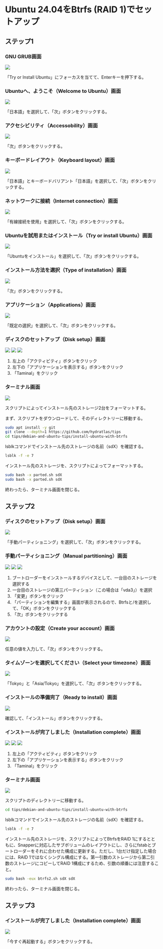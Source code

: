 # Ubuntu 24.04をBtrfs (RAID 1)でセットアップ
## ステップ1
### GNU GRUB画面
![](desktop/001_grub.png)

「Try or Install Ubuntu」にフォーカスを当てて、Enterキーを押下する。

### Ubuntuへ、ようこそ（Welcome to Ubuntu）画面
![](desktop/002_welcome_to_ubuntu.png)

「日本語」を選択して、「次」ボタンをクリックする。

### アクセシビリティ（Accessobility）画面
![](desktop/003_accessobility.png)

「次」ボタンをクリックする。

### キーボードレイアウト（Keyboard layout）画面
![](desktop/004_keyboard_layout.png)

「日本語」とキーボードバリアント「日本語」を選択して、「次」ボタンをクリックする。

### ネットワークに接続（Internet connection）画面
![](desktop/005_internet_connection.png)

「有線接続を使用」を選択して、「次」ボタンをクリックする。

### Ubuntuを試用またはインストール（Try or install Ubuntu）画面
![](desktop/006_try_or_install_ubuntu.png)

「Ubuntuをインストール」を選択して、「次」ボタンをクリックする。

### インストール方法を選択（Type of installation）画面
![](desktop/007_type_of_installation.png)

「次」ボタンをクリックする。

### アプリケーション（Applications）画面
![](desktop/008_applications.png)

「既定の選択」を選択して、「次」ボタンをクリックする。

### ディスクのセットアップ（Disk setup）画面
![](desktop/010-1_disk_setup.png)
![](desktop/010-2_disk_setup.png)
![](desktop/010-3_disk_setup.png)

1. 左上の「アクティビティ」ボタンをクリック
1. 左下の「アプリケーションを表示する」ボタンをクリック
1. 「Taminal」をクリック

### ターミナル画面
![](desktop/010-4_disk_setup.png)

スクリプトによってインストール先のストレージ2台をフォーマットする。

まず、スクリプトをダウンロードして、そのディレクトリーに移動する。
```sh
sudo apt install -y git
git clone --depth=1 https://github.com/hydratlas/tips
cd tips/debian-and-ubuntu-tips/install-ubuntu-with-btrfs
```

lsblkコマンドでインストール先のストレージの名前（sdX）を確認する。
```sh
lsblk -f -e 7
```

インストール先のストレージを、スクリプトによってフォーマットする。
```sh
sudo bash -x parted.sh sdX
sudo bash -x parted.sh sdX
```

終わったら、ターミナル画面を閉じる。

## ステップ2
### ディスクのセットアップ（Disk setup）画面
![](desktop/010-1_disk_setup.png)

「手動パーティショニング」を選択して、「次」ボタンをクリックする。

### 手動パーティショニング（Manual partitioning）画面
![](desktop/101-1_manual_partitioning.png)
![](desktop/101-2_manual_partitioning.png)
![](desktop/101-3_manual_partitioning.png)

1. ブートローダーをインストールするデバイスとして、一台目のストレージを選択する
1. 一台目のストレージの第三パーティション（この場合は「vda3」）を選択
1. 「変更」ボタンをクリック
1. 「パーティションを編集する」画面が表示されるので、Btrfsと/を選択して、「OK」ボタンをクリックする
1. 「次」ボタンをクリックする

### アカウントの設定（Create your account）画面
![](desktop/102_create_your_account.png)

任意の値を入力して、「次」ボタンをクリックする。

### タイムゾーンを選択してください（Select your timezone）画面
![](desktop/103_select_your_timezone.png)

「Tokyo」と「Asia/Tokyo」を選択して、「次」ボタンをクリックする。

### インストールの準備完了（Ready to install）画面
![](desktop/104_ready_to_install.png)

確認して、「インストール」ボタンをクリックする。

### インストールが完了しました（Installation complete）画面
![](desktop/105-1_installation_complete.png)
![](desktop/105-2_installation_complete.png)
![](desktop/105-3_installation_complete.png)

1. 左上の「アクティビティ」ボタンをクリック
1. 左下の「アプリケーションを表示する」ボタンをクリック
1. 「Taminal」をクリック

### ターミナル画面
![](desktop/105-4_installation_complete.png)

スクリプトのディレクトリーに移動する。
```sh
cd tips/debian-and-ubuntu-tips/install-ubuntu-with-btrfs
```

lsblkコマンドでインストール先のストレージの名前（sdX）を確認する。
```sh
lsblk -f -e 7
```

インストール先のストレージを、スクリプトによってBtrfsをRAID 1にするとともに、Snapperに対応したサブボリュームのレイアウトにし、さらにfstabとブートローダーをそれに合わせた構成に更新する。ただし、1台だけ指定した場合には、RAID 1ではなくシングル構成にする。第一引数のストレージから第二引数のストレージにコピーしてRAID 1構成にするため、引数の順番には注意すること。
```sh
sudo bash -eux btrfs2.sh sdX sdX
```

終わったら、ターミナル画面を閉じる。

## ステップ3
### インストールが完了しました（Installation complete）画面
![](desktop/105-1_installation_complete.png)

「今すぐ再起動する」ボタンをクリックする。
